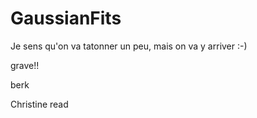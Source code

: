 # GaussianFits
Je sens qu'on va tatonner un peu, mais on va y arriver :-) 


grave!!


berk


Christine read

